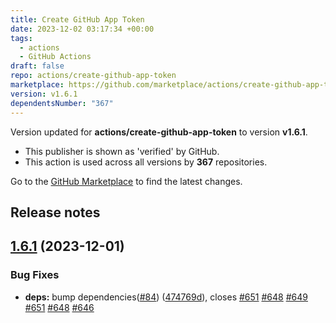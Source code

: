 ```yaml
---
title: Create GitHub App Token
date: 2023-12-02 03:17:34 +00:00
tags:
  - actions
  - GitHub Actions
draft: false
repo: actions/create-github-app-token
marketplace: https://github.com/marketplace/actions/create-github-app-token
version: v1.6.1
dependentsNumber: "367"
---
```



Version updated for **actions/create-github-app-token** to version **v1.6.1**.
- This publisher is shown as 'verified' by GitHub.
- This action is used across all versions by **367** repositories.

Go to the [GitHub Marketplace](https://github.com/marketplace/actions/create-github-app-token) to find the latest changes.

## Release notes

## [1.6.1](https://github.com/actions/create-github-app-token/compare/v1.6.0...v1.6.1) (2023-12-01)


### Bug Fixes

* **deps:** bump dependencies([#84](https://github.com/actions/create-github-app-token/issues/84)) ([474769d](https://github.com/actions/create-github-app-token/commit/474769db88900a253a1c4aa9b4398d8a90c4cdab)), closes [#651](https://github.com/actions/create-github-app-token/issues/651) [#648](https://github.com/actions/create-github-app-token/issues/648) [#649](https://github.com/actions/create-github-app-token/issues/649) [#651](https://github.com/actions/create-github-app-token/issues/651) [#648](https://github.com/actions/create-github-app-token/issues/648) [#646](https://github.com/actions/create-github-app-token/issues/646)




